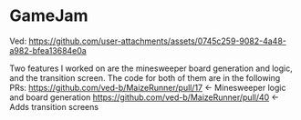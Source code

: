 # GameJam
 
Ved:
https://github.com/user-attachments/assets/0745c259-9082-4a48-a982-bfea13684e0a

Two features I worked on are the minesweeper board generation and logic, and the transition screen. The code for both of them are in the following PRs:
https://github.com/ved-b/MaizeRunner/pull/17 <- Minesweeper logic and board generation
https://github.com/ved-b/MaizeRunner/pull/40 <- Adds transition screens

